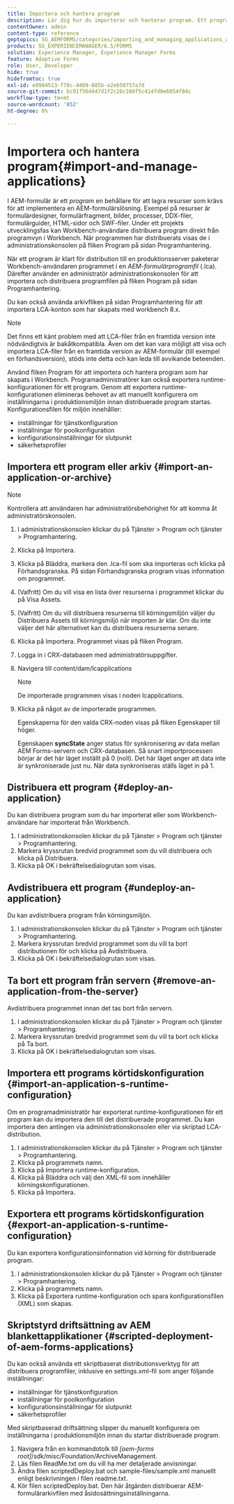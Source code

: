```yaml
---
title: Importera och hantera program
description: Lär dig hur du importerar och hanterar program. Ett program är en behållare för lagring av resurser som krävs för att implementera en AEM-formulärlösning.
contentOwner: admin
content-type: reference
geptopics: SG_AEMFORMS/categories/importing_and_managing_applications_and_archives
products: SG_EXPERIENCEMANAGER/6.5/FORMS
solution: Experience Manager, Experience Manager Forms
feature: Adaptive Forms
role: User, Developer
hide: true
hidefromtoc: true
exl-id: e0984513-f70c-4409-885b-a2eb50757a7d
source-git-commit: bc91f56d447d1f2c26c160f5c414fd0e6054f84c
workflow-type: tm+mt
source-wordcount: '852'
ht-degree: 0%

---
```


# Importera och hantera program{#import-and-manage-applications}

I AEM-formulär är ett *program* en behållare för att lagra resurser som krävs för att implementera en AEM-formulärslösning. Exempel på resurser är formulärdesigner, formulärfragment, bilder, processer, DDX-filer, formulärguider, HTML-sidor och SWF-filer. Under ett projekts utvecklingsfas kan Workbench-användare distribuera program direkt från programvyn i Workbench. När programmen har distribuerats visas de i administrationskonsolen på fliken Program på sidan Programhantering.

När ett program är klart för distribution till en produktionsserver paketerar Workbench-användaren programmet i en *AEM-formulärprogramfil* (.lca). Därefter använder en administratör administrationskonsolen för att importera och distribuera programfilen på fliken Program på sidan Programhantering.

Du kan också använda arkivfliken på sidan Programhantering för att importera LCA-konton som har skapats med workbench 8.x.

>[!NOTE]
>
>Det finns ett känt problem med att LCA-filer från en framtida version inte nödvändigtvis är bakåtkompatibla. Även om det kan vara möjligt att visa och importera LCA-filer från en framtida version av AEM-formulär (till exempel en förhandsversion), stöds inte detta och kan leda till avvikande beteenden.

Använd fliken Program för att importera och hantera program som har skapats i Workbench. Programadministratörer kan också exportera runtime-konfigurationen för ett program. Genom att exportera runtime-konfigurationen elimineras behovet av att manuellt konfigurera om inställningarna i produktionsmiljön innan distribuerade program startas. Konfigurationsfilen för miljön innehåller:

* inställningar för tjänstkonfiguration
* inställningar för poolkonfiguration
* konfigurationsinställningar för slutpunkt
* säkerhetsprofiler

## Importera ett program eller arkiv {#import-an-application-or-archive}

>[!NOTE]
> 
> Kontrollera att användaren har administratörsbehörighet för att komma åt administratörskonsolen.

1. I administrationskonsolen klickar du på Tjänster > Program och tjänster > Programhantering.
1. Klicka på Importera.
1. Klicka på Bläddra, markera den .lca-fil som ska importeras och klicka på Förhandsgranska. På sidan Förhandsgranska program visas information om programmet.
1. (Valfritt) Om du vill visa en lista över resurserna i programmet klickar du på Visa Assets.
1. (Valfritt) Om du vill distribuera resurserna till körningsmiljön väljer du Distribuera Assets till körningsmiljö när importen är klar. Om du inte väljer det här alternativet kan du distribuera resurserna senare.
1. Klicka på Importera. Programmet visas på fliken Program.
1. Logga in i CRX-databasen med administratörsuppgifter.
1. Navigera till content/dam/lcapplications

   >[!NOTE]
   >
   >De importerade programmen visas i noden lcapplications.

1. Klicka på något av de importerade programmen.

   Egenskaperna för den valda CRX-noden visas på fliken Egenskaper till höger.

   Egenskapen **syncState** anger status för synkronisering av data mellan AEM Forms-servern och CRX-databasen. Så snart importprocessen börjar är det här läget inställt på 0 (noll). Det här läget anger att data inte är synkroniserade just nu. När data synkroniseras ställs läget in på 1.

## Distribuera ett program {#deploy-an-application}

Du kan distribuera program som du har importerat eller som Workbench-användare har importerat från Workbench.

1. I administrationskonsolen klickar du på Tjänster > Program och tjänster > Programhantering.
1. Markera kryssrutan bredvid programmet som du vill distribuera och klicka på Distribuera.
1. Klicka på OK i bekräftelsedialogrutan som visas.

## Avdistribuera ett program {#undeploy-an-application}

Du kan avdistribuera program från körningsmiljön.

1. I administrationskonsolen klickar du på Tjänster > Program och tjänster > Programhantering.
1. Markera kryssrutan bredvid programmet som du vill ta bort distributionen för och klicka på Avdistribuera.
1. Klicka på OK i bekräftelsedialogrutan som visas.

## Ta bort ett program från servern {#remove-an-application-from-the-server}

Avdistribuera programmet innan det tas bort från servern.

1. I administrationskonsolen klickar du på Tjänster > Program och tjänster > Programhantering.
1. Markera kryssrutan bredvid programmet som du vill ta bort och klicka på Ta bort.
1. Klicka på OK i bekräftelsedialogrutan som visas.

## Importera ett programs körtidskonfiguration {#import-an-application-s-runtime-configuration}

Om en programadministratör har exporterat runtime-konfigurationen för ett program kan du importera den till det distribuerade programmet. Du kan importera den antingen via administrationskonsolen eller via skriptad LCA-distribution.

1. I administrationskonsolen klickar du på Tjänster > Program och tjänster > Programhantering.
1. Klicka på programmets namn.
1. Klicka på Importera runtime-konfiguration.
1. Klicka på Bläddra och välj den XML-fil som innehåller körningskonfigurationen.
1. Klicka på Importera.

## Exportera ett programs körtidskonfiguration {#export-an-application-s-runtime-configuration}

Du kan exportera konfigurationsinformation vid körning för distribuerade program.

1. I administrationskonsolen klickar du på Tjänster > Program och tjänster > Programhantering.
1. Klicka på programmets namn.
1. Klicka på Exportera runtime-konfiguration och spara konfigurationsfilen (XML) som skapas.

## Skriptstyrd driftsättning av AEM blankettapplikationer {#scripted-deployment-of-aem-forms-applications}

Du kan också använda ett skriptbaserat distributionsverktyg för att distribuera programfiler, inklusive en settings.xml-fil som anger följande inställningar:

* inställningar för tjänstkonfiguration
* inställningar för poolkonfiguration
* konfigurationsinställningar för slutpunkt
* säkerhetsprofiler

Med skriptbaserad driftsättning slipper du manuellt konfigurera om inställningarna i produktionsmiljön innan du startar distribuerade program.

1. Navigera från en kommandotolk till *[aem-forms root]*/sdk/misc/Foundation/ArchiveManagement.
1. Läs filen ReadMe.txt om du vill ha mer detaljerade anvisningar.
1. Ändra filen scriptedDeploy.bat och sample-files/sample.xml manuellt enligt beskrivningen i filen readme.txt.
1. Kör filen scriptedDeploy.bat. Den här åtgärden distribuerar AEM-formulärarkivfilen med åsidosättningsinställningarna.
